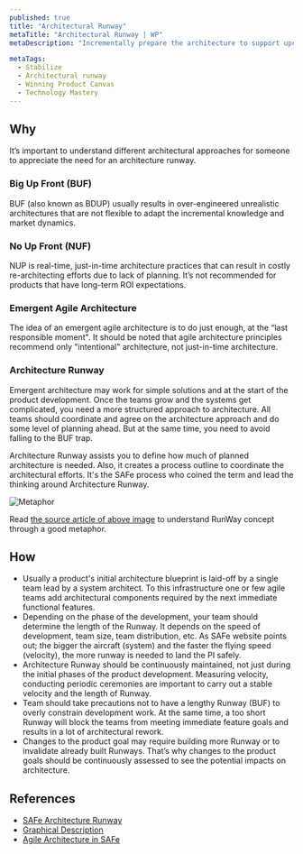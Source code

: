 ```yaml
---
published: true
title: "Architectural Runway"
metaTitle: "Architectural Runway | WP"
metaDescription: "Incrementally prepare the architecture to support upcoming features and other requirements. Strike a balance between Big-Up-Front (BUF) and No-Up-Front (NUF). Set up architectural collaboration between the teams as the project gets bigger."

metaTags:
  - Stabilize
  - Architectural runway
  - Winning Product Canvas
  - Technology Mastery
---
```


## Why
It’s important to understand different architectural approaches for someone to appreciate the need for an architecture runway.

### Big Up Front (BUF)
BUF (also known as BDUP) usually results in over-engineered unrealistic architectures that are not flexible to adapt the incremental knowledge and market dynamics. 

### No Up Front (NUF)
NUP is real-time, just-in-time architecture practices that can result in costly re-architecting efforts due to lack of planning. It’s not recommended for products that have long-term ROI expectations.

### Emergent Agile Architecture
The idea of an emergent agile architecture is to do just enough, at the “last responsible moment". It should be noted that agile architecture principles recommend only "intentional" architecture, not just-in-time architecture.

### Architecture Runway
Emergent architecture may work for simple solutions and at the start of the product development. Once the teams grow and the systems get complicated, you need a more structured approach to architecture. All teams should coordinate and agree on the architecture approach and do some level of planning ahead. But at the same time, you need to avoid falling to the BUF trap.

Architecture Runway assists you to define how much of planned architecture is needed. Also, it creates a process outline to coordinate the architectural efforts. It's the SAFe process who coined the term and lead the thinking around Architecture Runway.

![Metaphor](https://i0.wp.com/www.agileapplied.com/wp-content/uploads/2018/04/runways-1.png?w=1401&ssl=1)

Read [the source article of above image](https://www.agileapplied.com/2018/04/07/project-runway/) to understand RunWay concept through a good metaphor.

## How
- Usually a product's initial architecture blueprint is laid-off by a single team lead by a system architect. To this infrastructure one or few agile teams add architectural components required by the next immediate functional features.
- Depending on the phase of the development, your team should determine the length of the Runway. It depends on the speed of development, team size, team distribution, etc. As SAFe website points out; the bigger the aircraft (system) and the faster the flying speed (velocity), the more runway is needed to land the PI safely.
- Architecture Runway should be continuously maintained, not just during the initial phases of the product development. Measuring velocity, conducting periodic ceremonies are important to carry out a stable velocity and the length of Runway.
- Team should take precautions not to have a lengthy Runway (BUF) to overly constrain development work. At the same time, a too short Runway will block the teams from meeting immediate feature goals and results in a lot of architectural rework.
- Changes to the product goal may require building more Runway or to invalidate already built Runways. That’s why changes to the product goals should be continuously assessed to see the potential impacts on architecture.


## References

- [SAFe Architecture Runway](https://www.scaledagileframework.com/architectural-runway/)
- [Graphical Description](https://www.agileapplied.com/2018/04/07/project-runway/)
- [Agile Architecture in SAFe](https://www.scaledagileframework.com/agile-architecture/)
